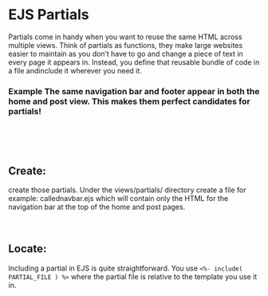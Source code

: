 # EJS Partials

 Partials come in handy when you want to reuse the same HTML across multiple views. Think of partials as functions, they make large websites easier to maintain as you don’t have to go and change a piece of text in every page it appears in. Instead, you define that reusable bundle of code in a file andinclude it wherever you need it.
### Example The same navigation bar and footer appear in both the home and post view. This makes them perfect candidates for partials!
<br>
<br>
<br>

## Create:
 create those partials. Under the views/partials/ directory create a file for example:  callednavbar.ejs which will contain only the HTML for the navigation bar at the top of the home and post pages.
<br>
<br>
<br>

## Locate:
 Including a partial in EJS is quite straightforward. You use `<%- include( PARTIAL_FILE ) %>` where the partial file is relative to the template you use it in. 